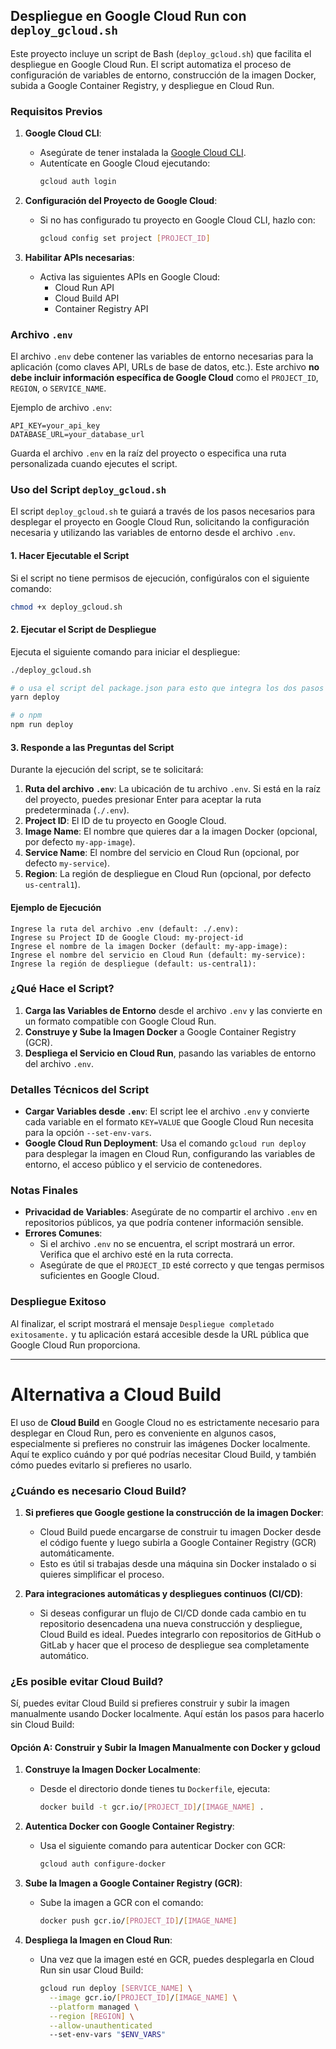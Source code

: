 ## Despliegue en Google Cloud Run con `deploy_gcloud.sh`

Este proyecto incluye un script de Bash (`deploy_gcloud.sh`) que facilita el despliegue en Google Cloud Run. El script automatiza el proceso de configuración de variables de entorno, construcción de la imagen Docker, subida a Google Container Registry, y despliegue en Cloud Run.

### Requisitos Previos

1. **Google Cloud CLI**:

   - Asegúrate de tener instalada la [Google Cloud CLI](https://cloud.google.com/sdk/docs/install).
   - Autentícate en Google Cloud ejecutando:
     ```bash
     gcloud auth login
     ```

2. **Configuración del Proyecto de Google Cloud**:

   - Si no has configurado tu proyecto en Google Cloud CLI, hazlo con:
     ```bash
     gcloud config set project [PROJECT_ID]
     ```

3. **Habilitar APIs necesarias**:
   - Activa las siguientes APIs en Google Cloud:
     - Cloud Run API
     - Cloud Build API
     - Container Registry API

### Archivo `.env`

El archivo `.env` debe contener las variables de entorno necesarias para la aplicación (como claves API, URLs de base de datos, etc.). Este archivo **no debe incluir información específica de Google Cloud** como el `PROJECT_ID`, `REGION`, o `SERVICE_NAME`.

Ejemplo de archivo `.env`:

```plaintext
API_KEY=your_api_key
DATABASE_URL=your_database_url
```

Guarda el archivo `.env` en la raíz del proyecto o especifica una ruta personalizada cuando ejecutes el script.

### Uso del Script `deploy_gcloud.sh`

El script `deploy_gcloud.sh` te guiará a través de los pasos necesarios para desplegar el proyecto en Google Cloud Run, solicitando la configuración necesaria y utilizando las variables de entorno desde el archivo `.env`.

#### 1. Hacer Ejecutable el Script

Si el script no tiene permisos de ejecución, configúralos con el siguiente comando:

```bash
chmod +x deploy_gcloud.sh
```

#### 2. Ejecutar el Script de Despliegue

Ejecuta el siguiente comando para iniciar el despliegue:

```bash
./deploy_gcloud.sh

# o usa el script del package.json para esto que integra los dos pasos anteriores
yarn deploy

# o npm
npm run deploy
```

#### 3. Responde a las Preguntas del Script

Durante la ejecución del script, se te solicitará:

1. **Ruta del archivo `.env`**: La ubicación de tu archivo `.env`. Si está en la raíz del proyecto, puedes presionar Enter para aceptar la ruta predeterminada (`./.env`).
2. **Project ID**: El ID de tu proyecto en Google Cloud.
3. **Image Name**: El nombre que quieres dar a la imagen Docker (opcional, por defecto `my-app-image`).
4. **Service Name**: El nombre del servicio en Cloud Run (opcional, por defecto `my-service`).
5. **Region**: La región de despliegue en Cloud Run (opcional, por defecto `us-central1`).

#### Ejemplo de Ejecución

```plaintext
Ingrese la ruta del archivo .env (default: ./.env):
Ingrese su Project ID de Google Cloud: my-project-id
Ingrese el nombre de la imagen Docker (default: my-app-image):
Ingrese el nombre del servicio en Cloud Run (default: my-service):
Ingrese la región de despliegue (default: us-central1):
```

### ¿Qué Hace el Script?

1. **Carga las Variables de Entorno** desde el archivo `.env` y las convierte en un formato compatible con Google Cloud Run.
2. **Construye y Sube la Imagen Docker** a Google Container Registry (GCR).
3. **Despliega el Servicio en Cloud Run**, pasando las variables de entorno del archivo `.env`.

### Detalles Técnicos del Script

- **Cargar Variables desde `.env`**: El script lee el archivo `.env` y convierte cada variable en el formato `KEY=VALUE` que Google Cloud Run necesita para la opción `--set-env-vars`.
- **Google Cloud Run Deployment**: Usa el comando `gcloud run deploy` para desplegar la imagen en Cloud Run, configurando las variables de entorno, el acceso público y el servicio de contenedores.

### Notas Finales

- **Privacidad de Variables**: Asegúrate de no compartir el archivo `.env` en repositorios públicos, ya que podría contener información sensible.
- **Errores Comunes**:
  - Si el archivo `.env` no se encuentra, el script mostrará un error. Verifica que el archivo esté en la ruta correcta.
  - Asegúrate de que el `PROJECT_ID` esté correcto y que tengas permisos suficientes en Google Cloud.

### Despliegue Exitoso

Al finalizar, el script mostrará el mensaje `Despliegue completado exitosamente.` y tu aplicación estará accesible desde la URL pública que Google Cloud Run proporciona.

---

# Alternativa a Cloud Build

El uso de **Cloud Build** en Google Cloud no es estrictamente necesario para desplegar en Cloud Run, pero es conveniente en algunos casos, especialmente si prefieres no construir las imágenes Docker localmente. Aquí te explico cuándo y por qué podrías necesitar Cloud Build, y también cómo puedes evitarlo si prefieres no usarlo.

### ¿Cuándo es necesario Cloud Build?

1. **Si prefieres que Google gestione la construcción de la imagen Docker**:

   - Cloud Build puede encargarse de construir tu imagen Docker desde el código fuente y luego subirla a Google Container Registry (GCR) automáticamente.
   - Esto es útil si trabajas desde una máquina sin Docker instalado o si quieres simplificar el proceso.

2. **Para integraciones automáticas y despliegues continuos (CI/CD)**:
   - Si deseas configurar un flujo de CI/CD donde cada cambio en tu repositorio desencadena una nueva construcción y despliegue, Cloud Build es ideal. Puedes integrarlo con repositorios de GitHub o GitLab y hacer que el proceso de despliegue sea completamente automático.

### ¿Es posible evitar Cloud Build?

Sí, puedes evitar Cloud Build si prefieres construir y subir la imagen manualmente usando Docker localmente. Aquí están los pasos para hacerlo sin Cloud Build:

#### Opción A: Construir y Subir la Imagen Manualmente con Docker y gcloud

1. **Construye la Imagen Docker Localmente**:

   - Desde el directorio donde tienes tu `Dockerfile`, ejecuta:
     ```bash
     docker build -t gcr.io/[PROJECT_ID]/[IMAGE_NAME] .
     ```

2. **Autentica Docker con Google Container Registry**:

   - Usa el siguiente comando para autenticar Docker con GCR:
     ```bash
     gcloud auth configure-docker
     ```

3. **Sube la Imagen a Google Container Registry (GCR)**:

   - Sube la imagen a GCR con el comando:
     ```bash
     docker push gcr.io/[PROJECT_ID]/[IMAGE_NAME]
     ```

4. **Despliega la Imagen en Cloud Run**:

   - Una vez que la imagen esté en GCR, puedes desplegarla en Cloud Run sin usar Cloud Build:

     ```bash
     gcloud run deploy [SERVICE_NAME] \
       --image gcr.io/[PROJECT_ID]/[IMAGE_NAME] \
       --platform managed \
       --region [REGION] \
       --allow-unauthenticated
       --set-env-vars "$ENV_VARS"
     ```
